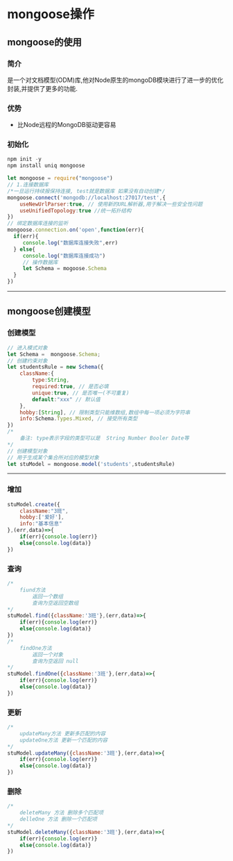  

# mongoose操作

## mongoose的使用

### 简介

是一个对文档模型(ODM)库,他对Node原生的mongoDB模块进行了进一步的优化封装,并提供了更多的功能.

### 优势

- 比Node远程的MongoDB驱动更容易

### 初始化

```javascript
npm init -y
npm install uniq mongoose
```

```javascript
let mongoose = require("mongoose")
// 1.连接数据库
/*一旦运行持续报保持连接, test就是数据库 如果没有自动创建*/
mongoose.connect('mongodb://localhost:27017/test',{
    useNewUrlParser:true, // 使用新的URL解析器,用于解决一些安全性问题
    useUnifiedTopology:true //统一拓扑结构 
})
// 绑定数据库连接的监听
mongoose.connection.on('open',function(err){
  if(err){
     console.log("数据库连接失败",err)
  } else{
     console.log("数据库连接成功")
  	 // 操作数据库
     let Schema = mogoose.Schema 
  }
})
```

---

## mongoose创建模型



### 创建模型

```javascript
// 进入模式对象
let Schema =  mongoose.Schema;
// 创建约束对象
let studentsRule = new Schema({
    className:{
        type:String,
        required:true, // 是否必填
        unique:true, // 是否唯一(不可重复)
        default:"xxx" // 默认值
    },
    hobby:[String], // 限制类型只能维数组,数组中每一项必须为字符串
    info:Schema.Types.Mixed, // 接受所有类型
})
/*
	备注: type表示字段的类型可以是  String Number Booler Date等
*/
// 创建模型对象
// 用于生成某个集合所对应的模型对象
let stuModel = mongoose.model('students',studentsRule)
```

---

### 增加

```javascript
stuModel.create({
    className:"3班",
    hobby:['爱好'],
    info:"基本信息"
},(err,data)=>{
    if(err){console.log(err)}
    else{console.log(data)}
})
```

### 查询

```javascript
/*
	fiund方法
		返回一个数组
		查询为空返回空数组
*/
stuModel.find({className:'3班'},(err,data)=>{
    if(err){console.log(err)}
    else{console.log(data)}
})
/*
	findOne方法
		返回一个对象
		查询为空返回 null
*/
stuModel.findOne({className:'3班'},(err,data)=>{
    if(err){console.log(err)}
    else{console.log(data)}
})

```

### 更新

```javascript
/*
	updateMany方法 更新多匹配的内容
	updateOne方法 更新一个匹配的内容
*/
stuModel.updateMany({className:'3班'},(err,data)=>{
    if(err){console.log(err)}
    else{console.log(data)}
})
```

### 删除

```javascript
/*
	deleteMany 方法 删除多个匹配项
	delleOne 方法 删除一个匹配项
*/
stuModel.deleteMany({className:'3班'},(err,data)=>{
    if(err){console.log(err)}
    else{console.log(data)}
})
```


